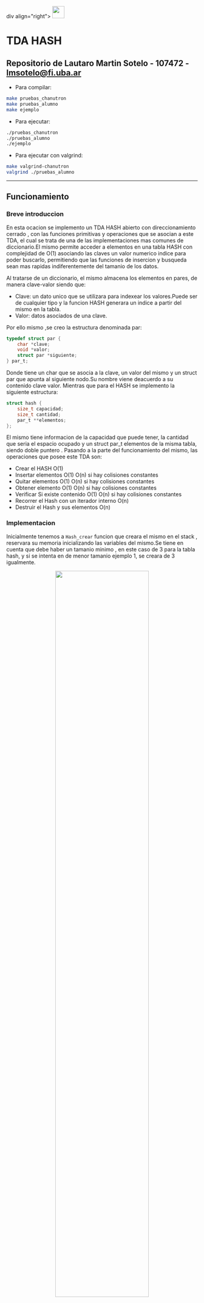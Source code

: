 div align="right">
<img width="32px" src="img/algo2.svg">
</div>

# TDA HASH

## Repositorio de Lautaro Martin Sotelo - 107472 - lmsotelo@fi.uba.ar

- Para compilar:

```bash
make pruebas_chanutron
make pruebas_alumno
make ejemplo
```

- Para ejecutar:

```bash
./pruebas_chanutron
./pruebas_alumno
./ejemplo
```

- Para ejecutar con valgrind:
```bash
make valgrind-chanutron
valgrind ./pruebas_alumno
```
---
##  Funcionamiento

### Breve introduccion

En esta ocacion se implemento un TDA HASH abierto con direccionamiento cerrado , con las funciones primitivas y operaciones que se asocian a este TDA, el cual se trata de una de las implementaciones mas comunes de diccionario.El mismo permite acceder a elementos en una tabla HASH con complejidad de O(1) asociando las claves un valor numerico indice para poder buscarlo, permitiendo que las funciones de insercion y busqueda sean mas rapidas indiferentemente del tamanio de los datos.

Al tratarse de un diccionario, el mismo almacena los elementos en pares, de manera clave-valor siendo que:
- Clave: un dato unico que se utilizara para indexear los valores.Puede ser de cualquier tipo y la funcion HASH generara un indice a partir del mismo en la tabla.
- Valor: datos asociados de una clave.

Por ello mismo ,se creo la estructura denominada par: 

```c
typedef struct par {
	char *clave;
	void *valor;
	struct par *siguiente;
} par_t;
```
Donde tiene un char que se asocia a la clave, un valor del mismo y un struct par que apunta al siguiente nodo.Su nombre viene deacuerdo a su contenido clave valor.
Mientras que para el HASH se implemento la siguiente estructura:

```c
struct hash {
	size_t capacidad;
	size_t cantidad;
	par_t **elementos;
};

```
El mismo tiene informacion de la capacidad que puede tener, la cantidad que seria el espacio ocupado y un struct par_t elementos de la misma tabla, siendo doble puntero .
Pasando a la parte del funcionamiento del mismo, las operaciones que posee este TDA son:
- Crear el HASH O(1)
- Insertar elementos O(1) O(n) si hay colisiones constantes
- Quitar elementos O(1) O(n) si hay colisiones constantes
- Obtener elemento O(1) O(n) si hay colisiones constantes
- Verificar Si existe contenido O(1) O(n) si hay colisiones constantes
- Recorrer el Hash con un iterador interno O(n)
- Destruir el Hash y sus elementos O(n)



### Implementacion

Inicialmente tenemos a `Hash_crear` funcion que creara el mismo en el stack , reservara su memoria inicializando las variables del mismo.Se tiene en cuenta que debe haber un tamanio minimo , en este caso de 3 para la tabla hash, y si se intenta en de menor tamanio ejemplo 1, se creara de 3 igualmente.
<div align="center">
<img width="70%" src="img/diagrama1.png">
</div>

Como vemos, se crea en el stack el hash, luego en el heap que se reserva la memoria elementos apuntara a un puntero par_T que apuntara a elementos par_T que se almacenan en el heap, que contienen informacion clave , valor y un puntero siguiente que guardara en la lista si ocurre una colision en esa posicion de la tabla hash al tratarse de una tabla hash abierta con direccionamiento cerrado.Por lo tanto, primero deberiamos insertar elemenos , alli `Hash_insertar` Inserta o actualiza un elemento en el hash asociado a la clave dada.El mismo reserva memoria ,guardando el elemento y copiando la clave a otra direccion de memoria antes de guardarla.Alli entra la `funcion hash` para obtener la posicion, y si esta vacia colocar el par ahi o sino es asi iterara hasta encontrar un duplicado o el final.
```c
size_t djb2(const char *str)
{
	size_t hash = 5381;
	int c;
	//Va a recorrer los caracteres de la cadena y calcula el hasg
	while ((c = (int)*str++))
		hash = ((hash << 5) + hash) + (size_t)c; /* hash * 33 + c */

	//retorna el valor final del hash
	return hash;
}
```
Teniendo en cuenta que si se pasa del factor de carga se realizara un rehash, el cual verifica primero que el hash inicial no es null, crea un nuevo hash `rehash` con el doble de capacidad original mas uno, hace un swap entre el hash original y el rehash con ayuda de un auxiliar, para luego destruir el rehash una vez ya sus elementos transferidos al hash original y retornar el hash original, modificado y con su capacidad aumentada.
```c
hash_t *funcion_rehash(hash_t *hash)
{
	if (!hash) {
		return NULL;
	}
	hash_t *rehash = hash_crear(hash->capacidad * 2 + 1); // aqui se modifica el tamanio + 1 del inicial
	if (!rehash) {
		return NULL;
	}
	for (size_t i = 0; i < hash->capacidad; i++) {
		for (par_t *par = hash->elementos[i]; par;
		     par = par->siguiente) {
			hash_insertar(rehash, par->clave, par->valor, NULL); // se inserta cada elemento del hash original en el nuevo
		}
	}
	hash_t aux = *hash; // se intercambian los hashes.
	*hash = *rehash;
	*rehash = aux;
	hash_destruir(rehash); // se borra ya que no es mas necesario
	return hash;
}
```
Luego tenemos `Hash_obtener`, el cual va a la posicion del vector que le indique el hash de la clave recibida , e itera la lista enlazada em esa posicion hasta que encuentre un elemento con la misma clave o en cuentre NULL, que indicaria su final, que indicaria que no se encontro la clave especificada.`Hash_contiene` tiene el mismo funcionamiento , con la diferencia que retornara un boleano, ambas por mismo motivo en similitud decidi crear una funcion auxiliar que resuma las dos en 1 sola funcion.

```c
par_t *buscar_clave_en_hash(hash_t *hash, const char *clave)
{
	if (!hash || !clave)
		return NULL;

	size_t pos = djb2(clave) % hash->capacidad;
	par_t *par = hash->elementos[pos];

	while (par != NULL) {
		if (strcmp(clave, par->clave) == 0) {
			return par;
		}
		par = par->siguiente;
	}
	return NULL;
}

void *hash_obtener(hash_t *hash, const char *clave)
{
	if (!hash || !clave)
		return NULL;
	par_t *par = buscar_clave_en_hash(hash, clave);
	return par ? par->valor : NULL;
}

bool hash_contiene(hash_t *hash, const char *clave)
{
	if (!hash || !clave)
		return NULL;
	return buscar_clave_en_hash(hash, clave) != NULL;
}
```

Basicamente buscar_clave_en_hash usara la funcion djb2 para obtener la posicion, luego strcmp verificara si coincide con la igualdad a = 0 y en caso positivo retornara el par clave valor, sino sera siguiente hasta que finalize.Siempre verificando que los punteros pasados no sean `NULL`.
Luego tendriamos `Hash_Quitar` el cual, se encarga de retirar elementos de la tabla de acuerdo a una clave dada.Buscara la clave dentro de la misma y si enecuentra liberara la memoeria reservada en la misma y su elemento, para reducir su cantidad en 1.
Otra funcion y tal vez la mas simple seria `Hash_cantidad` el cual retorna la cantidad de elementos , y no la capacidad, que posee la tabla hash.
Por el otro lado entrarian las funciones `Hash_destruir` y `Hash_destruir_todo` donde la primera utiliza la segunda para liberar la memoria reservada por el clash, incluyendo sus elementos.Para ello recorrer cada una de las posiciones de elementos `hash->elementos` del hash, y en cada posicion itera sobre la lista enlazada de elemetos `par_t` , para cada elemento se le aplicara una funcion destructura segun especifique el usuario y se liberaran las memorias relacionadas a la `clave` y  elemento `par_T` .Finalmente los punteros se nulifican (`hash->elementos[i]` como NULL) y una vez iterado sobre el mismo se liberara la memoria de elementos, y de hash correspondientemente.
Finalmente tendriamos el iterador interno `hash_con_cada_clave` que se encarga de recorrer los elementos del hash y contar los mismos, mismo depende de la funcion pasada por el usuario como parametro, hasta que la funcion retorne `false` , retornando la cantidad de veces que la funcion fue ejecutada sobre los elementos del hash.

---


## Respuestas a las preguntas teóricas
   - ### Qué es un diccionario
   Como se digo anteriormente, un diccionario es una coleccion de pares `clave` ,`valor` asociados, una clave para buscar su contenido, valor almacenado, siendo que todos los elementos tienen un identificador, por lo tanto tenemos estas caracteristicas:

   - Asociacion clave-valor.
   - Acceso eficiente.
   - Estructura dinamica, que varia de acuerdo a la insercion o eliminacion de elementos.
   - Diversas formas de implementacion con arboles listas etc, segun los requerimientos deseados.
    Pero como se dijo anteriormente, el acceso rapido a esas claves se debe a un proceso, el cual es las funciones de hash.

   - ### Qué es una función de hash y qué características debe tener

   La funcion hash permite tomar una variable de datos de entrada y devuelve un valor , indice que indica su posicion de manera unica, denominandose este proceso hashing. La misma debe ser eficientemente computable, distribuir uniformemente las claves y la misma clave debe devolver los mismos valores.Paracrear funciones hash, se asigna una clave a una de los indices de la tabla tomando el resto de la clave dividida por el tamaño de la tabla. Por lo tanto quedaria como `h(k)=k%mh(k) = k \% mh(k)=k%m`.
   La ventaja del método del modulo es que el hash siempre va a ser menor igual a m.
   Ejemplo de una funcion hash que transforma la clave en un numero asociado,indice y su valor.
    <div align="center">
    <img width="70%" src="img/diagrama2.png">
    </div>

   - ### Qué es una tabla de Hash y los diferentes métodos de resolución de colisiones vistos (encadenamiento, probing, zona de desborde)

Como se vio en el diagrama anterior, ya se pudo visualizar lo que es la tabla hash.La misma se crea de acuerdo a lo que se desee en la cantidad de datos a almacenar.Y en vez de insertar cada elemento de la tabla en orden, se le asigna una clave con la funcion citada anteriormente, y su posicion sera el valor que retorne, para asi guardar ese elemento en la tabla.Asi guardaremos el par `clave-valor`,para luego si queremos buscar sus elementos , solo usaremos su clave y con la funcion hash vamos al indice de la tabla.Todo esto prova que las operaciones sean O(1) pero con un mal que puede pasar, las colisiones en el hash.Esto debido a que existen muchas claves posibles, pero los valores que puede devolveer la funcion hash son pocos a diferencia, y a mayor tiempo esto puede llegar a provocar colisiones de repeticion en el valor de hash, y provoque que vayan en la misma posicion del vector.Para solucionar estos problemas se recure al `Hash abierto de direccionamiento cerrado`, el cual consiste en guardar todos los elementos con el mismo hash en la misma posicion, o `Hash cerrado de direccionamiento abierto`,contrariamente, guardarlos en otra posicion distinta.

Con el hash abierto , debere recorrer la lista enlazada para encontrar la clave son su valor, `la resolucion por encadenamiento`.Siendo k un indicie para varios elementos, conteniendo un puntero inicial de la lista de elementos, y si no hay elementos, contiene NULL.Su complejidad dependera si la funcion hash `esta bien o mal implementada ` , provocando que en el peor de los casos sea la de una lista enlazada O(n) para insertar , eliminar o buscar elementos en el mismo.Este fue el metodo utilizado en el TP.A continuacion unos diagramas conceptuales:

### Hash abierto

<div align="center">
<img width="70%" src="img/diagrama3.png">
</div>


A diferencia de la resolucion por encadenamiento , en el direccionamiento abierto no se alamacena varios elementos en un indice, sino que solo una clave o con valor NULL.El mismo puede tener varios metodos para resolver colisiones: 

- `Probing lineal` : se busca el espacio libre inmediato.
- `Probing cuadratico` : debe haber 2 veces intentos fallidos para insertar
- `Hash doble` : aplica una segunda funcion hash a la clave cuando hay colision.

Por ultimo tenemos la `zona de desborde`, el cual seria asignar una zona especifa de la tabla para elementos que hayan colisionado, cuyo tamanio es predefinido en funcion del tamanio de total de la tabla.En el mismo se insertan los elementos de acuerdo a su orden de llegada.
Este tipo de hash puede provocar problemas al borrar elementos, no se encuentre el mismo debido a una colision y se coloque en una posicion que no debe, simplemente solucionandose con agregar una `flag` de borrado, si es asi sigue buscando,

### Hash cerrado

<div align="center">
<img width="70%" src="img/diagrama4.png">
</div>

Por lo tanto tenemos en conclusion las siguientes diferencias:

- El direccionamiento abierto requiere mas valor matematico, mientras que el encadenamiento es mas simple.
- El encadenamiento nunca se llenara al agregar varios elementos en un mismo indice, pero en el direccionamiento abierto se puede llenar.
- El encadenamiento desperdicia espacio, mientras que en el abierto no y se utiliza una celda incluso si una entrada no se asigno a la misma.
- En el direccionamiento abierto se conoce la frecuenta y numero de claves, mientras que en el encadenamiento no.
- El direccionamiento abierto requiere evitar la agrupaacion y el factor de carga desfavorable, mientras que el encadenamiento su efecto es menor.